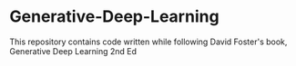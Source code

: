 # Generative-Deep-Learning
This repository contains code written while following David Foster's book, Generative Deep Learning 2nd Ed
